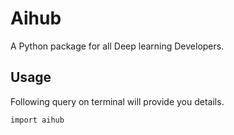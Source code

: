 # Aihub

A Python package for all Deep learning Developers.

## Usage

Following query on terminal will provide you details.

```
import aihub
```
